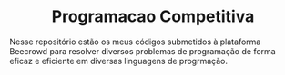 # <div align="center">Programacao Competitiva</div>

 Nesse repositório estão os meus códigos submetidos à plataforma Beecrowd para resolver diversos problemas de programação de forma eficaz e eficiente em diversas linguagens de progrmação.